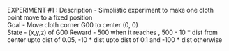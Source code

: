 EXPERIMENT #1 : 
Description - Simplistic experiment to make one cloth point move to a fixed position    
Goal - Move cloth corner G00 to center (0, 0)  
State - (x,y,z) of G00
Reward - 500 when it reaches , 500 - 10 * dist from center upto dist of 0.05, -10 * dist upto dist of 0.1 and -100 * dist otherwise   
